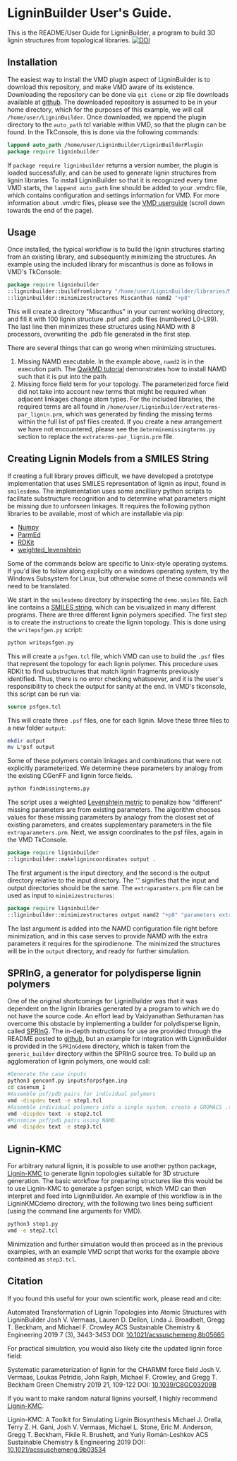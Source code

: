 # LigninBuilder User's Guide.
This is the README/User Guide for LigninBuilder, a program to build 3D lignin structures from topological libraries. 
[![DOI](https://zenodo.org/badge/152644373.svg)](https://zenodo.org/badge/latestdoi/152644373)


## Installation

The easiest way to install the VMD plugin aspect of LigninBuilder is to download this repository, and make VMD aware of its existence. Downloading the repository can be done via `git clone` or zip file downloads available at [github](https://github.com/jvermaas/LigninBuilder). The downloaded repository is assumed to be in your home directory, which for the purposes of this example, we will call `/home/user/LigninBuilder`. Once downloaded, we append the plugin directory to the `auto_path` tcl variable within VMD, so that the plugin can be found. In the TkConsole, this is done via the following commands:
```tcl
lappend auto_path /home/user/LigninBuilder/LigninBuilderPlugin
package require ligninbuilder
```
If `package require ligninbuilder` returns a version number, the plugin is loaded successfully, and can be used to generate lignin structures from lignin libraries.
To install LigninBuilder so that it is recognized every time VMD starts, the `lappend auto_path` line should be added to your .vmdrc file, which contains configuration and settings information for VMD. For more information about .vmdrc files, please see the [VMD userguide](https://www.ks.uiuc.edu/Research/vmd/current/ug/ug.html) (scroll down towards the end of the page).

## Usage

Once installed, the typical workflow is to build the lignin structures starting from an existing library, and subsequently minimizing the structures. An example using the included library for miscanthus is done as follows in VMD's TkConsole:
```tcl
package require ligninbuilder
::ligninbuilder::buildfromlibrary "/home/user/LigninBuilder/libraries/Miscanthus Library.txt" Miscanthus
::ligninbuilder::minimizestructures Miscanthus namd2 "+p8"
```
This will create a directory "Miscanthus" in your current working directory, and fill it with 100 lignin structure .psf and .pdb files (numbered L0-L99).
The last line then minimizes these structures using NAMD with 8 processors, overwriting the .pdb file generated in the first step.

There are several things that can go wrong when minimizing structures.
1. Missing NAMD executable. In the example above, `namd2` is in the execution path. The [QwikMD tutorial](https://www.ks.uiuc.edu/Training/Tutorials/qwikmd/qwikmd-tutorial.pdf) demonstrates how to install NAMD such that it is put into the path.
2. Missing force field term for your topology. The parameterized force field did not take into account new terms that might be required when adjacent linkages change atom types. For the included libraries, the required terms are all found in `/home/user/LigninBuilder/extraterms-par_lignin.prm`, which was generated by finding the missing terms within the full list of psf files created. If you create a new arrangement we have not encountered, please see the `determinemissingterms.py` section to replace the `extraterms-par_lignin.prm` file.

## Creating Lignin Models from a SMILES String

If creating a full library proves difficult, we have developed a prototype implementation that uses SMILES representation of lignin as input, found in `smilesdemo`. The implementation uses some ancilliary python scripts to facilitate substructure recognition and to determine what parameters might be missing due to unforseen linkages. It requires the following python libraries to be available, most of which are installable via pip:

- [Numpy](https://pypi.org/project/numpy/)
- [ParmEd](https://pypi.org/project/ParmEd/)
- [RDKit](https://www.rdkit.org/docs/Install.html)
- [weighted_levenshtein](https://pypi.org/project/weighted-levenshtein/)

Some of the commands below are specific to Unix-style operating systems. If you'd like to follow along explicitly on a windows operating system, try the Windows Subsystem for Linux, but otherwise some of these commands will need to be translated.

We start in the `smilesdemo` directory by inspecting the `demo.smiles` file. Each line contains a [SMILES string](https://en.wikipedia.org/wiki/Simplified_molecular-input_line-entry_system), which can be visualized in many different programs. There are three different lignin polymers specified. The first step is to create the instructions to create the lignin topology. This is done using the `writepsfgen.py` script:
```bash
python writepsfgen.py
```
This will create a `psfgen.tcl` file, which VMD can use to build the `.psf` files that represent the topology for each lignin polymer. This procedure uses RDKit to find substructures that match lignin fragments previously identified. Thus, there is no error checking whatsoever, and it is the user's responsibility to check the output for sanity at the end. In VMD's tkconsole, this script can be run via:
```tcl
source psfgen.tcl
```
This will create three `.psf` files, one for each lignin. Move these three files to a new folder `output`:
```bash
mkdir output
mv L*psf output
```
Some of these polymers contain linkages and combinations that were not explicitly parameterized. We determine these parameters by analogy from the existing CGenFF and lignin force fields.
```bash
python findmissingterms.py
```
The script uses a weighted [Levenshtein metric](https://en.wikipedia.org/wiki/Levenshtein_distance) to penalize how "different" missing parameters are from existing parameters. The algorithm chooses values for these missing parameters by analogy from the closest set of existing parameters, and creates supplementary parameters in the file `extraparameters.prm`. Next, we assign coordinates to the psf files, again in the VMD TkConsole.
```tcl
package require ligninbuilder
::ligninbuilder::makelignincoordinates output .
```
The first argument is the input directory, and the second is the output directory relative to the input directory. The '.' signifies that the input and output directories should be the same. The `extraparamters.prm` file can be used as input to `minimizestructures`:
```tcl
package require ligninbuilder
::ligninbuilder::minimizestructures output namd2 "+p8" "parameters extraparameters.prm \n parameters toppar/par_all36_cgenff.prm \n"
```
The last argument is added into the NAMD configuration file right before minimization, and in this case serves to provide NAMD with the extra parameters it requires for the spirodienone. The minimized the structures will be in the `output` directory, and ready for further simulation.

## SPRInG, a generator for polydisperse lignin polymers

One of the original shortcomings for LigninBuilder was that it was dependent on the lignin libraries generated by a program to which we do not have the source code. An effort lead by Vaidyanathan Sethuraman has overcome this obstacle by implementing a builder for polydisperse lignin, called [SPRInG](https://github.com/vaidyanathanms/SPRInG_PolydispersePolymerBuilder). The in-depth instructions for use are provided through the README posted to [github](https://github.com/vaidyanathanms/SPRInG_PolydispersePolymerBuilder), but an example for integration with LigninBuilder is provided in the `SPRInGdemo` directory, which is taken from the `generic_builder` directory within the SPRInG source tree. To build up an agglomeration of lignin polymers, one would call:

```bash
#Generate the case inputs
python3 genconf.py inputsforpsfgen.inp
cd casenum_1
#Assemble psf/pdb pairs for individual polymers
vmd -dispdev text -e step1.tcl
#Assemble individual polymers into a single system, create a GROMACS .top file, and identify missing terms.
vmd -dispdev text -e step2.tcl
#Minimize psf/pdb pairs using NAMD.
vmd -dispdev text -e step3.tcl
```

## Lignin-KMC

For arbitrary natural lignin, it is possible to use another python package, [Lignin-KMC](https://github.com/michaelorella/lignin-kmc) to generate lignin topologies suitable for 3D structure generation.
The basic workflow for preparing structures like this would be to use Lignin-KMC to generate a psfgen script, which VMD can then interpret and feed into LigninBuilder.
An example of this workflow is in the LigninKMCdemo directory, with the following two lines being sufficient (using the command line arguments for VMD).

```bash
python3 step1.py
vmd -e step2.tcl
```

Minimization and further simulation would then proceed as in the previous examples, with an example VMD script that works for the example above contained as `step3.tcl`.

## Citation

If you found this useful for your own scientific work, please read and cite:

Automated Transformation of Lignin Topologies into Atomic Structures with LigninBuilder
Josh V. Vermaas, Lauren D. Dellon, Linda J. Broadbelt, Gregg T. Beckham, and Michael F. Crowley
ACS Sustainable Chemistry & Engineering 2019 7 (3), 3443-3453
DOI: [10.1021/acssuschemeng.8b05665](https://dx.doi.org/10.1021/acssuschemeng.8b05665)

For practical simulation, you would also likely cite the updated lignin force field:

Systematic parameterization of lignin for the CHARMM force field
Josh V. Vermaas, Loukas Petridis, John Ralph, Michael F. Crowley, and Gregg T. Beckham
Green Chemistry 2019 21, 109-122
DOI: [10.1039/C8GC03209B](https://dx.doi.org/10.1039/C8GC03209B)

If you want to make random natural lignins yourself, I highly recommend [Lignin-KMC](https://github.com/michaelorella/lignin-kmc).

Lignin-KMC: A Toolkit for Simulating Lignin Biosynthesis
Michael J. Orella, Terry Z. H. Gani, Josh V. Vermaas, Michael L. Stone, Eric M. Anderson, Gregg T. Beckham, Fikile R. Brushett, and Yuriy Román-Leshkov
ACS Sustainable Chemistry & Engineering 2019
DOI: [10.1021/acssuschemeng.9b03534](https://dx.doi.org/10.1021/acssuschemeng.9b03534)
